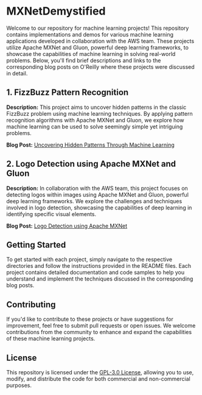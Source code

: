 # MXNetDemystified

Welcome to our repository for machine learning projects! This repository contains implementations and demos for various machine learning applications developed in collaboration with the AWS team. These projects utilize Apache MXNet and Gluon, powerful deep learning frameworks, to showcase the capabilities of machine learning in solving real-world problems. Below, you'll find brief descriptions and links to the corresponding blog posts on O'Reilly where these projects were discussed in detail.

## 1. FizzBuzz Pattern Recognition

**Description:** This project aims to uncover hidden patterns in the classic FizzBuzz problem using machine learning techniques. By applying pattern recognition algorithms with Apache MXNet and Gluon, we explore how machine learning can be used to solve seemingly simple yet intriguing problems.

**Blog Post:** [Uncovering Hidden Patterns Through Machine Learning](https://www.oreilly.com/ideas/uncovering-hidden-patterns-through-machine-learning)

## 2. Logo Detection using Apache MXNet and Gluon

**Description:** In collaboration with the AWS team, this project focuses on detecting logos within images using Apache MXNet and Gluon, powerful deep learning frameworks. We explore the challenges and techniques involved in logo detection, showcasing the capabilities of deep learning in identifying specific visual elements.

**Blog Post:** [Logo Detection using Apache MXNet](https://www.oreilly.com/ideas/logo-detection-using-apache-mxnet)

## Getting Started

To get started with each project, simply navigate to the respective directories and follow the instructions provided in the README files. Each project contains detailed documentation and code samples to help you understand and implement the techniques discussed in the corresponding blog posts.

## Contributing

If you'd like to contribute to these projects or have suggestions for improvement, feel free to submit pull requests or open issues. We welcome contributions from the community to enhance and expand the capabilities of these machine learning projects.

## License

This repository is licensed under the [GPL-3.0 License](LICENSE), allowing you to use, modify, and distribute the code for both commercial and non-commercial purposes.

